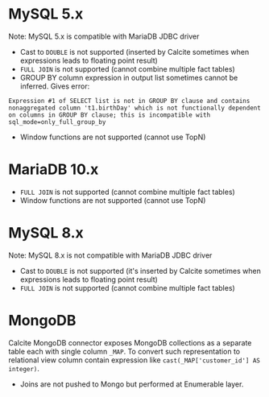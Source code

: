 # MySQL 5.x

Note: MySQL 5.x is compatible with MariaDB JDBC driver

* Cast to `DOUBLE` is not supported (inserted by Calcite sometimes when expressions leads to floating point result)
* `FULL JOIN` is not supported (cannot combine multiple fact tables)
* GROUP BY column expression in output list sometimes cannot be inferred. Gives error:
```
Expression #1 of SELECT list is not in GROUP BY clause and contains nonaggregated column 't1.birthDay' which is not functionally dependent on columns in GROUP BY clause; this is incompatible with sql_mode=only_full_group_by
```
* Window functions are not supported (cannot use TopN)

# MariaDB 10.x

* `FULL JOIN` is not supported (cannot combine multiple fact tables)
* Window functions are not supported (cannot use TopN)

# MySQL 8.x

Note: MySQL 8.x is not compatible with MariaDB JDBC driver

* Cast to `DOUBLE` is not supported (it's inserted by Calcite sometimes when expressions leads to floating point result)
* `FULL JOIN` is not supported (cannot combine multiple fact tables)

# MongoDB

Calcite MongoDB connector exposes MongoDB collections as a separate table each with single column `_MAP`. To convert such representation to relational view column contain expression like `cast(_MAP['customer_id'] AS integer)`.

* Joins are not pushed to Mongo but performed at Enumerable layer.